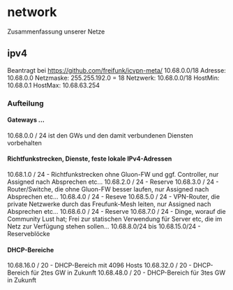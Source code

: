 # network
Zusammenfassung unserer Netze

## ipv4

Beantragt bei https://github.com/freifunk/icvpn-meta/
10.68.0.0/18
Adresse: 10.68.0.0
Netzmaske: 255.255.192.0 = 18
Netzwerk: 10.68.0.0/18
HostMin: 10.68.0.1
HostMax: 10.68.63.254

### Aufteilung

#### Gateways ...
10.68.0.0 / 24 ist den GWs und den damit verbundenen Diensten vorbehalten

#### Richtfunkstrecken, Dienste, feste lokale IPv4-Adressen
10.68.1.0 / 24 - Richtfunkstrecken ohne Gluon-FW und ggf. Controller, nur Assigned nach Absprechen etc...
10.68.2.0 / 24 - Reserve
10.68.3.0 / 24 - Router/Switche, die ohne Gluon-FW besser laufen, nur Assigned nach Absprechen etc...
10.68.4.0 / 24 - Reseve
10.68.5.0 / 24 - VPN-Router, die private Netzwerke durch das Freufunk-Mesh leiten, nur Assigned nach Absprechen etc...
10.68.6.0 / 24 - Reserve
10.68.7.0 / 24 - Dinge, worauf die Community Lust hat; Frei zur statischen Verwendung für Server etc, die im Netz zur Verfügung stehen sollen...
10.68.8.0/24 bis 10.68.15.0/24 - Reserveblöcke

#### DHCP-Bereiche

10.68.16.0 / 20 - DHCP-Bereich mit 4096 Hosts
10.68.32.0 / 20 - DHCP-Bereich für 2tes GW in Zukunft
10.68.48.0 / 20 - DHCP-Bereich für 3tes GW in Zukunft

